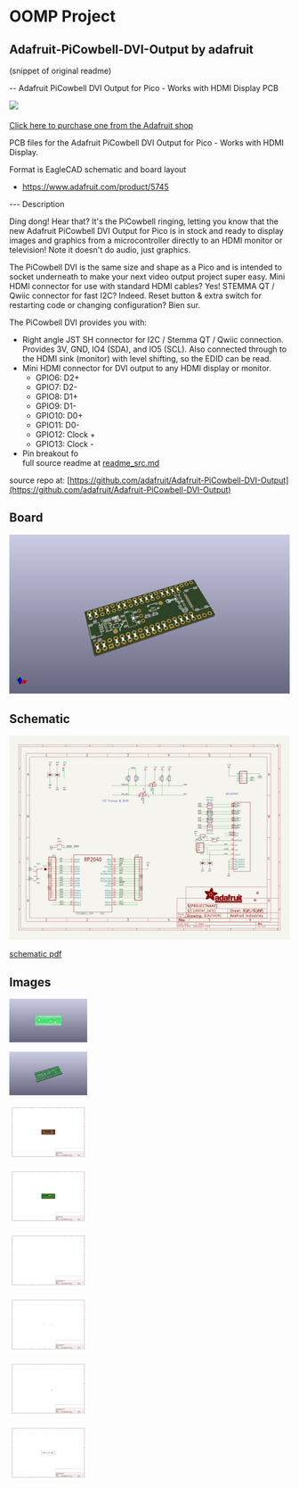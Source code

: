 # OOMP Project  
## Adafruit-PiCowbell-DVI-Output  by adafruit  
  
(snippet of original readme)  
  
-- Adafruit PiCowbell DVI Output for Pico - Works with HDMI Display PCB  
  
<a href="http://www.adafruit.com/products/5745"><img src="assets/5745.jpg?raw=true" width="500px"><br/>  
Click here to purchase one from the Adafruit shop</a>  
  
PCB files for the Adafruit PiCowbell DVI Output for Pico - Works with HDMI Display.   
  
Format is EagleCAD schematic and board layout  
* https://www.adafruit.com/product/5745  
  
--- Description  
  
Ding dong! Hear that? It's the PiCowbell ringing, letting you know that the new Adafruit PiCowbell DVI Output for Pico is in stock and ready to display images and graphics from a microcontroller directly to an HDMI monitor or television! Note it doesn't do audio, just graphics.  
  
The PiCowbell DVI is the same size and shape as a Pico and is intended to socket underneath to make your next video output project super easy. Mini HDMI connector for use with standard HDMI cables? Yes! STEMMA QT / Qwiic connector for fast I2C? Indeed. Reset button & extra switch for restarting code or changing configuration? Bien sur.  
  
The PiCowbell DVI provides you with:  
  
* Right angle JST SH connector for I2C / Stemma QT / Qwiic connection. Provides 3V, GND, IO4 (SDA), and IO5 (SCL). Also connected through to the HDMI sink (monitor) with level shifting, so the EDID can be read.  
* Mini HDMI connector for DVI output to any HDMI display or monitor.  
	* GPIO6: D2+  
	* GPIO7: D2-  
	* GPIO8: D1+  
	* GPIO9: D1-  
	* GPIO10: D0+  
	* GPIO11: D0-  
	* GPIO12: Clock +  
	* GPIO13: Clock -  
* Pin breakout fo  
  full source readme at [readme_src.md](readme_src.md)  
  
source repo at: [https://github.com/adafruit/Adafruit-PiCowbell-DVI-Output](https://github.com/adafruit/Adafruit-PiCowbell-DVI-Output)  
## Board  
  
[![working_3d.png](working_3d_600.png)](working_3d.png)  
## Schematic  
  
[![working_schematic.png](working_schematic_600.png)](working_schematic.png)  
  
[schematic pdf](working_schematic.pdf)  
## Images  
  
[![working_3D_bottom.png](working_3D_bottom_140.png)](working_3D_bottom.png)  
  
[![working_3D_top.png](working_3D_top_140.png)](working_3D_top.png)  
  
[![working_assembly_page_01.png](working_assembly_page_01_140.png)](working_assembly_page_01.png)  
  
[![working_assembly_page_02.png](working_assembly_page_02_140.png)](working_assembly_page_02.png)  
  
[![working_assembly_page_03.png](working_assembly_page_03_140.png)](working_assembly_page_03.png)  
  
[![working_assembly_page_04.png](working_assembly_page_04_140.png)](working_assembly_page_04.png)  
  
[![working_assembly_page_05.png](working_assembly_page_05_140.png)](working_assembly_page_05.png)  
  
[![working_assembly_page_06.png](working_assembly_page_06_140.png)](working_assembly_page_06.png)  
